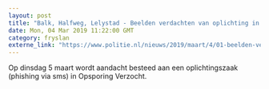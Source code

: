 ```yaml
---
layout: post
title: "Balk, Halfweg, Lelystad - Beelden verdachten van oplichting in Opsporing Verzocht"
date: Mon, 04 Mar 2019 11:22:00 GMT
category: fryslan
externe_link: "https://www.politie.nl/nieuws/2019/maart/4/01-beelden-verdachten-van-oplichting-in-opsporing-verzocht.html"
---
```


Op dinsdag 5 maart wordt aandacht besteed aan een oplichtingszaak (phishing via sms)  in Opsporing Verzocht.
